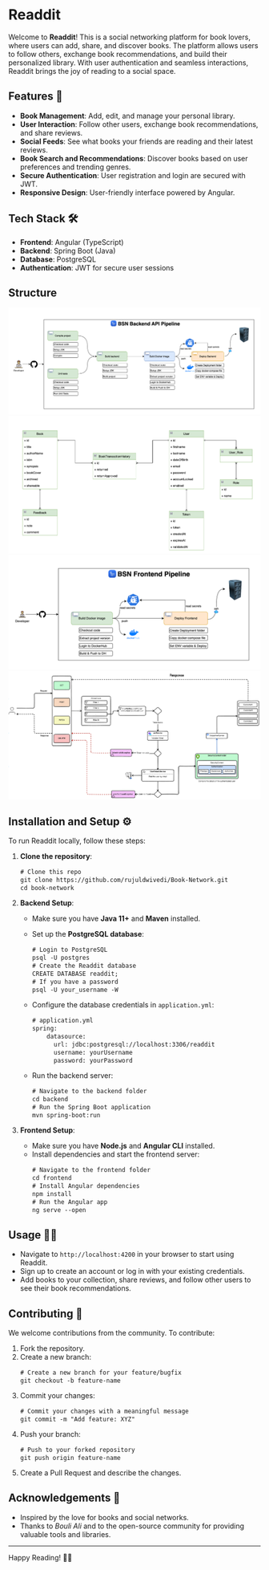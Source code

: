 # Readdit

Welcome to **Readdit**! This is a social networking platform for book lovers, where users can add, share, and discover books. The platform allows users to follow others, exchange book recommendations, and build their personalized library. With user authentication and seamless interactions, Readdit brings the joy of reading to a social space.

## Features 🚀

- **Book Management**: Add, edit, and manage your personal library.
- **User Interaction**: Follow other users, exchange book recommendations, and share reviews.
- **Social Feeds**: See what books your friends are reading and their latest reviews.
- **Book Search and Recommendations**: Discover books based on user preferences and trending genres.
- **Secure Authentication**: User registration and login are secured with JWT.
- **Responsive Design**: User-friendly interface powered by Angular.

## Tech Stack 🛠️

- **Frontend**: Angular (TypeScript)
- **Backend**: Spring Boot (Java)
- **Database**: PostgreSQL
- **Authentication**: JWT for secure user sessions

## Structure

![Image 1](screenshots/be-pipeline.png)
![Image 2](screenshots/class-diagram.png)
![Image 3](screenshots/fe-pipeline.png)
![Image 4](screenshots/security.png)

## Installation and Setup ⚙️

To run Readdit locally, follow these steps:

1. **Clone the repository**:
    ```
    # Clone this repo
    git clone https://github.com/rujuldwivedi/Book-Network.git
    cd book-network
    ```

2. **Backend Setup**:

   - Make sure you have **Java 11+** and **Maven** installed.
   - Set up the **PostgreSQL database**:
      ```
      # Login to PostgreSQL
      psql -U postgres
      # Create the Readdit database
      CREATE DATABASE readdit;
      # If you have a password
      psql -U your_username -W
      ```
   - Configure the database credentials in `application.yml`:
      ```
      # application.yml
      spring:
          datasource:
            url: jdbc:postgresql://localhost:3306/readdit
            username: yourUsername
            password: yourPassword

      ```

   - Run the backend server:
      ```
      # Navigate to the backend folder
      cd backend
      # Run the Spring Boot application
      mvn spring-boot:run
      ```

3. **Frontend Setup**:

   - Make sure you have **Node.js** and **Angular CLI** installed.
   - Install dependencies and start the frontend server:
      ```
      # Navigate to the frontend folder
      cd frontend
      # Install Angular dependencies
      npm install
      # Run the Angular app
      ng serve --open
      ```

## Usage 🏃‍♂️

- Navigate to `http://localhost:4200` in your browser to start using Readdit.
- Sign up to create an account or log in with your existing credentials.
- Add books to your collection, share reviews, and follow other users to see their book recommendations.

## Contributing 🤝

We welcome contributions from the community. To contribute:

1. Fork the repository.
2. Create a new branch:
    ```
    # Create a new branch for your feature/bugfix
    git checkout -b feature-name
    ```
3. Commit your changes:
    ```
    # Commit your changes with a meaningful message
    git commit -m "Add feature: XYZ"
    ```
4. Push your branch:
    ```
    # Push to your forked repository
    git push origin feature-name
    ```
5. Create a Pull Request and describe the changes.

## Acknowledgements 🙏

- Inspired by the love for books and social networks.
- Thanks to *Bouli Ali* and to the open-source community for providing valuable tools and libraries.

---

Happy Reading! 📖✨
